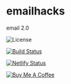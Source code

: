# emailhacks

email 2.0

![License](https://img.shields.io/badge/License-MIT-blue.svg?style=plastic)

[![Build Status](https://travis-ci.org/jschmidtnj/emailhacks.svg?branch=master)](https://travis-ci.org/jschmidtnj/emailhacks)

[![Netlify Status](https://api.netlify.com/api/v1/badges/49f338c7-a99b-40ca-99d3-1103ac9560d5/deploy-status)](https://app.netlify.com/sites/fervent-kepler-b39118/deploys)

[![Buy Me A Coffee](https://bmc-cdn.nyc3.digitaloceanspaces.com/BMC-button-images/custom_images/orange_img.png)](https://www.buymeacoffee.com/IU2gHt3Qn)
